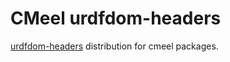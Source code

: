 # CMeel urdfdom-headers

[urdfdom-headers](https://github.com/ros/urdfdom_headers) distribution for cmeel packages.

